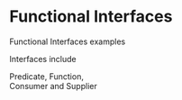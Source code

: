 # Functional Interfaces

Functional Interfaces examples

Interfaces include

Predicate, 
Function,  
Consumer and 
Supplier
